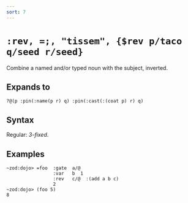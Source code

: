 ```yaml
---
sort: 7
---
```


# `:rev, =;, "tissem", {$rev p/taco q/seed r/seed}`

Combine a named and/or typed noun with the subject, inverted.

## Expands to

```
?@(p :pin(:name(p r) q) :pin(:cast(:(coat p) r) q)
```

## Syntax

Regular: *3-fixed*.

## Examples

```
~zod:dojo> =foo  :gate  a/@
                 :var   b  1
                 :rev   c/@  :(add a b c)
                 2
~zod:dojo> (foo 5)
8
```
